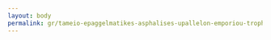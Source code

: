 ```yaml
---
layout: body
permalink: gr/tameio-epaggelmatikes-asphalises-upallelon-emporiou-trophimon-teauet/
---
```


